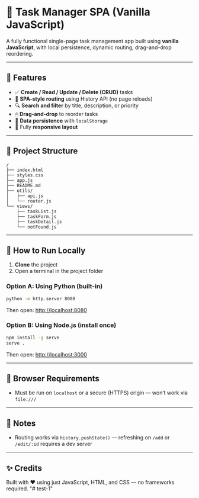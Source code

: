 # 📝 Task Manager SPA (Vanilla JavaScript)

A fully functional single-page task management app built using **vanilla JavaScript**, with local persistence, dynamic routing, drag-and-drop reordering.

---

## 🚀 Features

- ✅ **Create / Read / Update / Delete (CRUD)** tasks
- 🧭 **SPA-style routing** using History API (no page reloads)
- 🔍 **Search and filter** by title, description, or priority
- 🖱 **Drag-and-drop** to reorder tasks
- 💾 **Data persistence** with `localStorage`
- 📱 Fully **responsive layout**

---

## 📂 Project Structure

```
/
├── index.html
├── styles.css
├── app.js
├── README.md
├── utils/
│   ├── api.js
│   └── router.js
└── views/
    ├── taskList.js
    ├── taskForm.js
    ├── taskDetail.js
    └── notFound.js
```

---

## 🧪 How to Run Locally

1. **Clone** the project
2. Open a terminal in the project folder

### Option A: Using Python (built-in)
```bash
python -m http.server 8080
```
Then open: [http://localhost:8080](http://localhost:8080)

### Option B: Using Node.js (install once)
```bash
npm install -g serve
serve .
```
Then open: [http://localhost:3000](http://localhost:3000)

---

## 🔐 Browser Requirements

- Must be run on `localhost` or a secure (HTTPS) origin — won’t work via `file:///`

---

## 🧠 Notes

- Routing works via `history.pushState()` — refreshing on `/add` or `/edit/:id` requires a dev server

---

## ✨ Credits

Built with ❤️ using just JavaScript, HTML, and CSS — no frameworks required.
"# test-1" 
